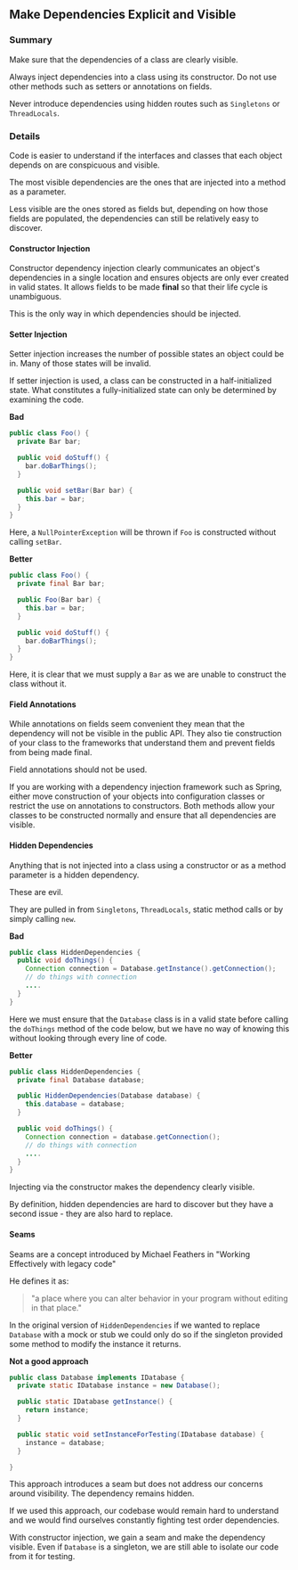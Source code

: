 ## Make Dependencies Explicit and Visible

### Summary

Make sure that the dependencies of a class are clearly visible.

Always inject dependencies into a class using its constructor. Do not use other methods such as setters or annotations on fields.

Never introduce dependencies using hidden routes such as `Singletons` or `ThreadLocals`.

### Details

Code is easier to understand if the interfaces and classes that each object depends on are conspicuous and visible.

The most visible dependencies are the ones that are injected into a method as a parameter.

Less visible are the ones stored as fields but, depending on how those fields are populated, the dependencies can still be relatively easy to discover.

#### Constructor Injection

Constructor dependency injection clearly communicates an object's dependencies in a single location and ensures objects are only ever created in valid states. It allows fields to be made **final** so that their life cycle is unambiguous.

This is the only way in which dependencies should be injected.

#### Setter Injection

Setter injection increases the number of possible states an object could be in. Many of those states will be invalid.

If setter injection is used, a class can be constructed in a half-initialized state. What constitutes a fully-initialized state can only be determined by examining the code.

**Bad**
```java
public class Foo() {
  private Bar bar;

  public void doStuff() {
    bar.doBarThings();
  }

  public void setBar(Bar bar) {
    this.bar = bar;
  }
}
```

Here, a `NullPointerException` will be thrown if `Foo` is constructed without calling `setBar`.

**Better**
```java
public class Foo() {
  private final Bar bar;

  public Foo(Bar bar) {
    this.bar = bar;
  }

  public void doStuff() {
    bar.doBarThings();
  }
}
```

Here, it is clear that we must supply a `Bar` as we are unable to construct the class without it.

#### Field Annotations

While annotations on fields seem convenient they mean that the dependency will not be visible in the public API. They also tie construction of your class to the frameworks that understand them and prevent fields from being made final.

Field annotations should not be used.

If you are working with a dependency injection framework such as Spring, either move construction of your objects into configuration classes or restrict the use on annotations to constructors. Both methods allow your classes to be constructed normally and ensure that all dependencies are visible.

#### Hidden Dependencies

Anything that is not injected into a class using a constructor or as a method parameter is a hidden dependency.

These are evil.

They are pulled in from `Singletons`, `ThreadLocals`, static method calls or by simply calling `new`.

**Bad**
```java
public class HiddenDependencies {
  public void doThings() {
    Connection connection = Database.getInstance().getConnection();
    // do things with connection
    ....
  }
}
```

Here we must ensure that the `Database` class is in a valid state before calling the `doThings` method of the code below, but we have no way of knowing this without looking through every line of code.

**Better**
```java
public class HiddenDependencies {
  private final Database database;

  public HiddenDependencies(Database database) {
    this.database = database;
  }

  public void doThings() {
    Connection connection = database.getConnection();
    // do things with connection
    ....
  }
}
```

Injecting via the constructor makes the dependency clearly visible.

By definition, hidden dependencies are hard to discover but they have a second issue - they are also hard to replace.

#### Seams

Seams are a concept introduced by Michael Feathers in "Working Effectively with legacy code"

He defines it as:

> "a place where you can alter behavior in your program without editing in that place."

In the original version of `HiddenDependencies`  if we wanted to replace `Database` with a mock or stub we could only do so if the singleton provided some method to modify the instance it returns.

**Not a good approach**
````java
public class Database implements IDatabase {
  private static IDatabase instance = new Database();

  public static IDatabase getInstance() {
    return instance;
  }

  public static void setInstanceForTesting(IDatabase database) {
    instance = database;
  }

}
````

This approach introduces a seam but does not address our concerns around visibility. The dependency remains hidden.

If we used this approach, our codebase would remain hard to understand and we would find ourselves constantly fighting test order dependencies.

With constructor injection, we gain a seam and make the dependency visible. Even if `Database` is a singleton, we are still able to isolate our code from it for testing.


